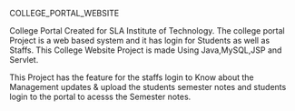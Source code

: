 COLLEGE_PORTAL_WEBSITE

College Portal Created for SLA Institute of Technology.
The college portal Project is a web based system and it has login for Students as well as Staffs. 
This College Website Project is made Using Java,MySQL,JSP and Servlet. 

This Project has the feature for the staffs login to Know about the Management updates & 
upload the students semester notes and students login to the portal to acesss the Semester notes.
